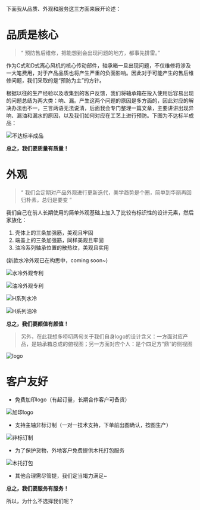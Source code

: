 下面我从品质、外观和服务这三方面来展开论述：

# 品质是核心

> “ 预防售后维修，把能想到会出现问题的地方，都事先排雷。”

作为C式和D式离心风机的核心传动部件，轴承箱一旦出现问题，不仅维修将涉及一大笔费用，对于产品品质也将产生严重的负面影响。因此对于可能产生的售后维修问题，我们采取的是“预防为主”的方针。

根据以往的生产经验以及收集到的客户反馈，我们将轴承箱在投入使用后容易出现的问题总结为两大类：响、漏。产生这两个问题的原因是多方面的，因此对应的解决办法也不一，三言两语无法说清，后面我会专门整理一篇文章，主要讲讲出现异响、漏油和漏水的原因，以及我们如何对应在工艺上进行预防。下图为不达标半成品：

![不达标半成品](/src/assets/images/blog/whyus1.jpg)


**总之，我们要质量有质量！**


# 外观

> “ 我们会定期对产品外观进行更新迭代，美学趋势是个圈，简单到华丽再回归朴素，总归是要变 ”

我们自己在前人长期使用的简单外观基础上加入了比较有标识性的设计元素，然后家族化：
1. 壳体上的三条加强筋，美观且牢固
2. 端盖上的三条加强筋，同样美观且牢固
3. 油冷系列轴承位置的散热纹，美观且实用

(新款水冷外观已在构思中，coming soon~)

![水冷外观专利](/src/assets/images/blog/whyus2.png)

![油冷外观专利](/src/assets/images/blog/whyus3.png)

![H系列水冷](/src/assets/images/blog/whyus4.png)

![H系列油冷](/src/assets/images/blog/whyus5.png)




**总之，我们要颜值有颜值！**

> 另外，在此我想多唠叨两句关于我们自身logo的设计含义：一方面对应产品，是轴承箱总成的俯视图；另一方面对应个人：是个四足方“鼎”的侧视图

![logo](/src/assets/images/blog/whyus6.jpg)

# 客户友好

- 免费加印logo（有起订量，长期合作客户可备货）

![加印logo](/src/assets/images/blog/whyus7.jpg)
- 支持主轴非标订制（一对一技术支持，下单前出图确认，按图生产）


![非标订制](/src/assets/images/blog/whyus8.jpg)
- 为了保护货物，外地客户免费提供木托打包服务

![木托打包](/src/assets/images/blog/whyus9.jpg)
- 其他合理需尽管提，我们定当竭力满足~

**总之，我们要服务有服务！**

所以，为什么不选择我们呢？




